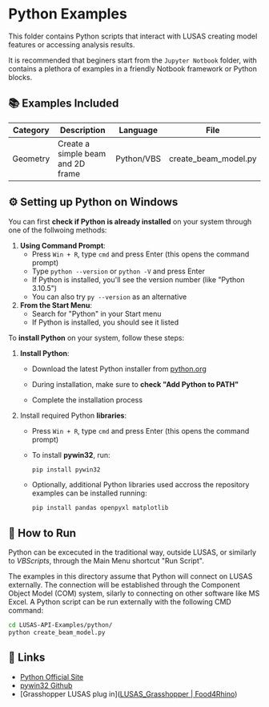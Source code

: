 # Python Examples

This folder contains Python scripts that interact with LUSAS creating model features or accessing analysis results.

It is recommended that beginers start from the `Jupyter Notbook` folder, with contains a plethora of examples in a friendly Notbook framework or Python blocks.

## 📚 Examples Included

| Category         | Description                            | Language       | File                        |
| ---------------- | -------------------------------------- | -------------- | --------------------------- |
| Geometry         | Create a simple beam and 2D frame      | Python/VBS     | create_beam_model.py        |

## ⚙️ Setting up Python on Windows

You can first **check if Python is already installed** on your system through one of the follwoing methods:

1. **Using Command Prompt**:
   - Press `Win + R`, type `cmd` and press Enter (this opens the command prompt)
   - Type `python --version` or `python -V` and press Enter
   - If Python is installed, you'll see the version number (like "Python 3.10.5")
   - You can also try `py --version` as an alternative
2. **From the Start Menu**:
   - Search for "Python" in your Start menu
   - If Python is installed, you should see it listed

To **install Python** on your system, follow these steps:

1. **Install Python**:
   
   - Download the latest Python installer from [python.org](https://python.org)
   
   - During installation, make sure to **check "Add Python to PATH"**
   
   - Complete the installation process

2. Install required Python **libraries**:
   
   - Press `Win + R`, type `cmd` and press Enter (this opens the command prompt)
   
   - To install **pywin32**, run:
     
     ```bash
     pip install pywin32
     ```
   
   - Optionally, additional Python libraries used accross the repository examples can be installed running:
     
     ```bash
     pip install pandas openpyxl matplotlib
     ```

## 🚀 How to Run

Python can be excecuted in the traditional way, outside LUSAS, or similarly to *VBScripts*, through the Main Menu shortcut "Run Script".

The examples in this directory assume that Python will connect on LUSAS externally. The connection will be established through the Component Object Model (COM) system, silarly to connecting on other software like MS Excel. A Python script can be run externally with the following CMD command: 

```bash
cd LUSAS-API-Examples/python/
python create_beam_model.py
```



## 🔗 Links

- [Python Official Site](https://www.python.org/)
- [pywin32 Github](https://github.com/mhammond/pywin32)
- [Grasshopper LUSAS plug in]([LUSAS_Grasshopper | Food4Rhino](https://www.food4rhino.com/en/app/lusasgrasshopper))
